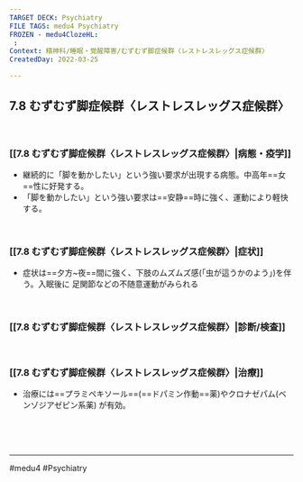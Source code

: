 ```yaml
---
TARGET DECK: Psychiatry
FILE TAGS: medu4 Psychiatry
FROZEN - medu4ClozeHL:
 : 
Context: 精神科/睡眠・覚醒障害/むずむず脚症候群〈レストレスレッグス症候群〉
CreatedDay: 2022-03-25

---
```


## 7.8 むずむず脚症候群〈レストレスレッグス症候群〉

<br>

### [[7.8 むずむず脚症候群〈レストレスレッグス症候群〉|病態・疫学]]
* 継続的に「脚を動かしたい」という強い要求が出現する病態。中高年==女==性に好発する。
* 「脚を動かしたい」という強い要求は==安静==時に強く、運動により軽快する。
<!--ID: 1648705157976-->



<br>

### [[7.8 むずむず脚症候群〈レストレスレッグス症候群〉|症状]]
* 症状は==夕方~夜==間に強く、下肢のムズムズ感(「虫が這うかのよう」)を伴う。入眠後に 足関節などの不随意運動がみられる
<!--ID: 1648705157986-->


<br>

### [[7.8 むずむず脚症候群〈レストレスレッグス症候群〉|診断/検査]]


<br>

### [[7.8 むずむず脚症候群〈レストレスレッグス症候群〉|治療]]
* 治療には==プラミペキソール==(==ドパミン作動==薬)やクロナゼパム(ベンゾジアゼピン系薬) が有効。
<!--ID: 1648705157995-->


<br><br><br>

---
#medu4 #Psychiatry 